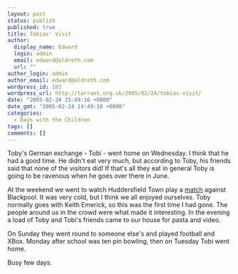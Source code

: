 ```yaml
---
layout: post
status: publish
published: true
title: Tobias' Visit
author:
  display_name: Edward
  login: admin
  email: edward@aldreth.com
  url: ""
author_login: admin
author_email: edward@aldreth.com
wordpress_id: 103
wordpress_url: http://tarrant.org.uk/2005/02/24/tobias-visit/
date: "2005-02-24 15:49:16 +0000"
date_gmt: "2005-02-24 14:49:16 +0000"
categories:
  - Days with the Children
tags: []
comments: []
---
```


Toby\'s German exchange - Tobi - went home on Wednesday. I think that he
had a good time. He didn\'t eat very much, but according to Toby, his
friends said that none of the visitors did! If that\'s all they eat in
general Toby is going to be ravenous when he goes over there in June.

At the weekend we went to watch Huddersfield Town play a [match][1]
against Blackpool. It was very cold, but I think we all enjoyed
ourselves. Toby normally goes with Keith Emerick, so this was the first
time I had gone. The people around us in the crowd were what made it
interesting. In the evening a load of Toby and Tobi\'s friends came to
our house for pasta and video.

On Sunday they went round to someone else\'s and played football and
XBox. Monday after school was ten pin bowling, then on Tuesday Tobi went
home.

Busy few days.



[1]: https://news.bbc.co.uk/sport1/hi/football/eng_div_2/4259711.stm
